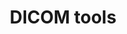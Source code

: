 ---
title: DICOM tools
weight: 70
description: DICOM tools for checking the connection to a DICOM server
---